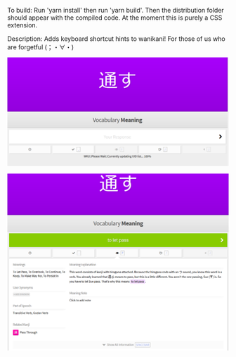 To build:
Run 'yarn install' then run 'yarn build'.
Then the distribution folder should appear with the compiled code.
At the moment this is purely a CSS extension.

Description:
Adds keyboard shortcut hints to wanikani!  For those of us who are forgetful (；・∀・)

![image](/screenshots/1.png?raw=true)

![image](/screenshots/2.png?raw=true)